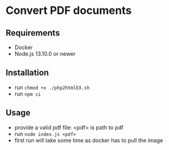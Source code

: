 
# Convert PDF documents

## Requirements

* Docker
* Node.js 13.10.0 or newer

## Installation

* run `chmod +x ./php2htmlEX.sh`
* run `npm ci`

## Usage

* provide a valid pdf file: &lt;pdf&gt; is path to pdf
* run `node index.js <pdf>`
* first run will take some time as docker has to pull the image